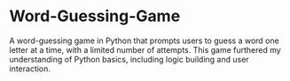 # Word-Guessing-Game
A word-guessing game in Python that prompts users to guess a word one letter at a time, with a limited number of attempts. This game furthered my understanding of Python basics, including logic building and user interaction.  
